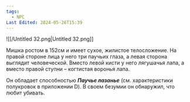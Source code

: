 ```yaml
---
tags:
  - NPC
Last Edited: 2024-05-26T15:39
---
```

![[/Untitled 32.png|Untitled 32.png]]

Мишка ростом в 152см и имеет сухое, жилистое телосложение. На правой стороне лица у него три паучьих глаза, а левая сторона выглядит человеческой. Вместо левой кисти у него лягушачья лапа, а вместо правой ступни – когтистая воронья лапа.

Он обладает способностью _**Паучье лазанье**_ (см. характеристики полукровок в приложении D). В своем безумии он обнаружил, что любит убивать.
